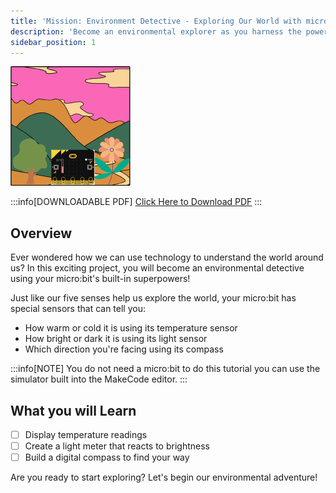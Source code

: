 ```yaml
---
title: 'Mission: Environment Detective - Exploring Our World with micro:bit'
description: 'Become an environmental explorer as you harness the power of micro:bits sensors to decode the hidden data in your surroundings - from tracking temperature changes to measuring light levels and finding your way with the digital compass!'
sidebar_position: 1
---
```


![Project cover Image](./img/EnviroSensing.png)

:::info[DOWNLOADABLE PDF]
[Click Here to Download PDF](./EnviroSensing.pdf)
:::

## Overview

Ever wondered how we can use technology to understand the world around us? In this exciting project, you will become an environmental detective using your micro:bit's built-in superpowers!

Just like our five senses help us explore the world, your micro:bit has special sensors that can tell you:

- How warm or cold it is using its temperature sensor
- How bright or dark it is using its light sensor
- Which direction you're facing using its compass

:::info[NOTE]
You do not need a micro:bit to do this tutorial you can use the simulator built into the MakeCode editor.
:::

## What you will Learn

- [ ] Display temperature readings
- [ ] Create a light meter that reacts to brightness
- [ ] Build a digital compass to find your way
  
Are you ready to start exploring? Let's begin our environmental adventure!
